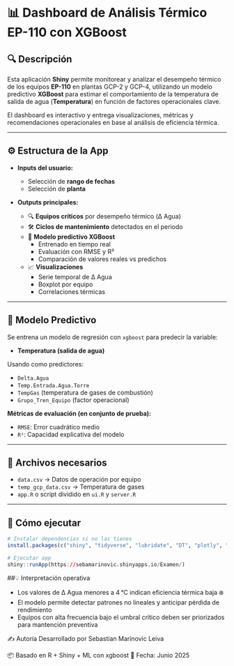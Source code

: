 # 📊 Dashboard de Análisis Térmico EP-110 con XGBoost

## 🔍 Descripción

Esta aplicación **Shiny** permite monitorear y analizar el desempeño térmico de los equipos **EP-110** en plantas GCP-2 y GCP-4, utilizando un modelo predictivo **XGBoost** para estimar el comportamiento de la temperatura de salida de agua (**Temperatura**) en función de factores operacionales clave.

El dashboard es interactivo y entrega visualizaciones, métricas y recomendaciones operacionales en base al análisis de eficiencia térmica.

---

## ⚙️ Estructura de la App

- **Inputs del usuario:**
  - Selección de **rango de fechas**
  - Selección de **planta**

- **Outputs principales:**
  - 🔍 **Equipos críticos** por desempeño térmico (Δ Agua)
  - 🛠️ **Ciclos de mantenimiento** detectados en el periodo
  - 🤖 **Modelo predictivo XGBoost**
    - Entrenado en tiempo real
    - Evaluación con RMSE y R²
    - Comparación de valores reales vs predichos
  - 📈 **Visualizaciones**
    - Serie temporal de Δ Agua
    - Boxplot por equipo
    - Correlaciones térmicas

---

## 🧠 Modelo Predictivo

Se entrena un modelo de regresión con `xgboost` para predecir la variable:

- **Temperatura (salida de agua)**

Usando como predictores:

- `Delta.Agua`
- `Temp.Entrada.Agua.Torre`
- `TempGas` (temperatura de gases de combustión)
- `Grupo_Tren_Equipo` (factor operacional)

**Métricas de evaluación (en conjunto de prueba):**

- `RMSE`: Error cuadrático medio
- `R²`: Capacidad explicativa del modelo

---

## 📁 Archivos necesarios

- `data.csv` → Datos de operación por equipo 
- `temp_gcp_data.csv` → Temperatura de gases 
- `app.R` o script dividido en `ui.R` y `server.R`

---

## 🚀 Cómo ejecutar

```r
# Instalar dependencias si no las tienes
install.packages(c("shiny", "tidyverse", "lubridate", "DT", "plotly", "glue", "xgboost", "caret", "earth"))

# Ejecutar app
shiny::runApp(https://sebamarinovic.shinyapps.io/Examen/)
```

##💡 Interpretación operativa
- Los valores de Δ Agua menores a 4 °C indican eficiencia térmica baja ❄️
- El modelo permite detectar patrones no lineales y anticipar pérdida de rendimiento
- Equipos con alta frecuencia bajo el umbral crítico deben ser priorizados para mantención preventiva

✍️ Autoría
Desarrollado por Sebastian Marinovic Leiva

📦 Basado en R + Shiny + ML con xgboost
📅 Fecha: Junio 2025

